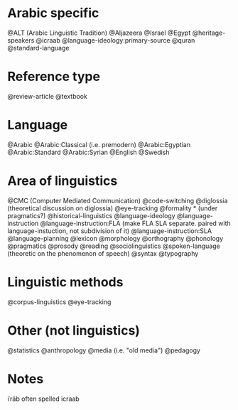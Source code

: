 # Arabic specific

@ALT (Arabic Linguistic Tradition)
@Aljazeera
@Israel
@Egypt
@heritage-speakers
@icraab
@language-ideology:primary-source
@quran
@standard-language

# Reference type

@review-article
@textbook

# Language
@Arabic
@Arabic:Classical (i.e. premodern)
@Arabic:Egyptian
@Arabic:Standard
@Arabic:Syrian
@English
@Swedish

# Area of linguistics

@CMC (Computer Mediated Communication)
@code-switching
@diglossia (theoretical discussion on diglossia)
@eye-tracking
@formality * (under pragmatics?)
@historical-linguistics
@language-ideology
@language-instruction
@language-instruction:FLA (make FLA SLA separate. paired with language-instuction, not subdivision of it)
@language-instruction:SLA
@language-planning
@lexicon
@morphology
@orthography
@phonology
@pragmatics
@prosody
@reading
@sociolinguistics
@spoken-language (theoretic on the phenomenon of speech)
@syntax
@typography

# Linguistic methods
@corpus-linguistics
@eye-tracking

# Other (not linguistics)
@statistics
@anthropology
@media (i.e. "old media")
@pedagogy

# Notes
iʿrāb often spelled icraab
